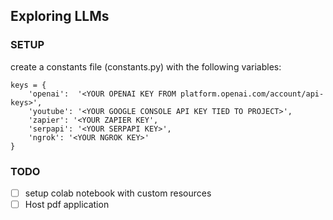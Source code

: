 ## Exploring LLMs


### SETUP
create a constants file (constants.py) with the following variables:
```
keys = {
    'openai':  '<YOUR OPENAI KEY FROM platform.openai.com/account/api-keys>',
    'youtube': '<YOUR GOOGLE CONSOLE API KEY TIED TO PROJECT>',
    'zapier': '<YOUR ZAPIER KEY',
    'serpapi': '<YOUR SERPAPI KEY>',
    'ngrok': '<YOUR NGROK KEY>'
}
```


### TODO
- [ ] setup colab notebook with custom resources
- [ ] Host pdf application 